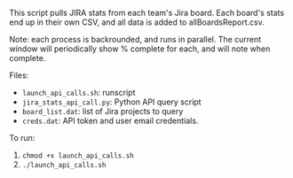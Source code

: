This script pulls JIRA stats from each team's Jira board. Each board's stats end up in their own CSV, and all data is added to allBoardsReport.csv. 

Note: each process is backrounded, and runs in parallel. The current window will periodically show % complete for each, and will note when complete.

Files:

- `launch_api_calls.sh`: runscript
- `jira_stats_api_call.py`: Python API query script
- `board_list.dat`: list of Jira projects to query
- `creds.dat`: API token and user email credentials.

To run:
1. `chmod +x launch_api_calls.sh`
2. `./launch_api_calls.sh`
